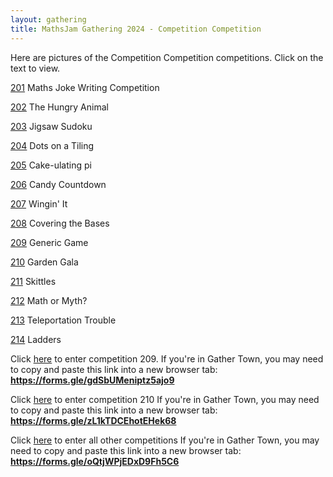 ```yaml
---
layout: gathering
title: MathsJam Gathering 2024 - Competition Competition
---
```


Here are pictures of the Competition Competition competitions. Click on the text to view.

[201]({{site.url}}/gathering/uk/archive/2024/assets/compcomp/201.jpg) Maths Joke Writing Competition

[202]({{site.url}}/gathering/uk/archive/2024/assets/compcomp/202.jpg) The Hungry Animal

[203]({{site.url}}/gathering/uk/archive/2024/assets/compcomp/203.jpg) Jigsaw Sudoku

[204]({{site.url}}/gathering/uk/archive/2024/assets/compcomp/204.jpg) Dots on a Tiling

[205]({{site.url}}/gathering/uk/archive/2024/assets/compcomp/205.jpg) Cake-ulating pi

[206]({{site.url}}/gathering/uk/archive/2024/assets/compcomp/206.jpg) Candy Countdown

[207]({{site.url}}/gathering/uk/archive/2024/assets/compcomp/207.jpg) Wingin' It

[208]({{site.url}}/gathering/uk/archive/2024/assets/compcomp/208.jpg) Covering the Bases

[209]({{site.url}}/gathering/uk/archive/2024/assets/compcomp/209.jpg) Generic Game

[210]({{site.url}}/gathering/uk/archive/2024/assets/compcomp/210.jpg) Garden Gala

[211]({{site.url}}/gathering/uk/archive/2024/assets/compcomp/211.jpg) Skittles

[212]({{site.url}}/gathering/uk/archive/2024/assets/compcomp/212.jpg) Math or Myth?

[213]({{site.url}}/gathering/uk/archive/2024/assets/compcomp/213.jpg) Teleportation Trouble

[214]({{site.url}}/gathering/uk/archive/2024/assets/compcomp/214.jpg) Ladders

Click <a href='https://forms.gle/gdSbUMeniptz5ajo9' target='new'>here</a> to enter competition 209.
If you're in Gather Town, you may need to copy and paste this link into a new browser tab:
<b>https://forms.gle/gdSbUMeniptz5ajo9</b>

Click <a href='https://forms.gle/zL1kTDCEhotEHek68' target='new'>here</a> to enter competition 210
If you're in Gather Town, you may need to copy and paste this link into a new browser tab:
<b>https://forms.gle/zL1kTDCEhotEHek68</b>

Click <a href='https://forms.gle/oQtjWPjEDxD9Fh5C6' target='new'>here</a> to enter all other competitions
If you're in Gather Town, you may need to copy and paste this link into a new browser tab:
<b>https://forms.gle/oQtjWPjEDxD9Fh5C6</b>
